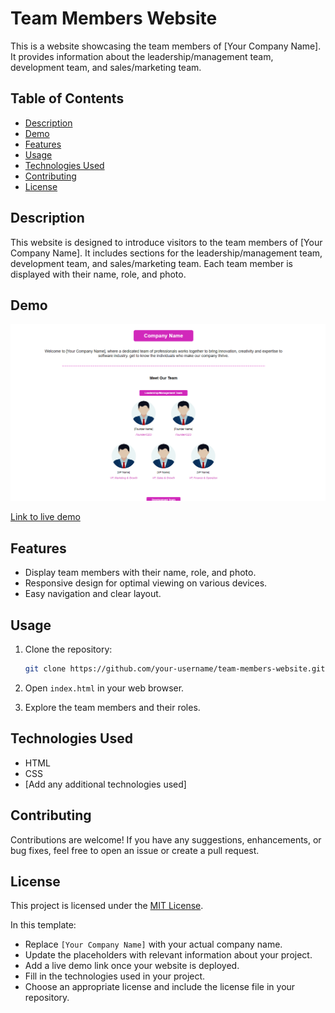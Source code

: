 # Team Members Website

This is a website showcasing the team members of [Your Company Name]. It provides information about the leadership/management team, development team, and sales/marketing team.

## Table of Contents

- [Description](#description)
- [Demo](#demo)
- [Features](#features)
- [Usage](#usage)
- [Technologies Used](#technologies-used)
- [Contributing](#contributing)
- [License](#license)

## Description

This website is designed to introduce visitors to the team members of [Your Company Name]. It includes sections for the leadership/management team, development team, and sales/marketing team. Each team member is displayed with their name, role, and photo.

## Demo

<img src='./screenshot.png'>
<br/>

[Link to live demo](https://company-team-members-page.vercel.app/)

## Features

- Display team members with their name, role, and photo.
- Responsive design for optimal viewing on various devices.
- Easy navigation and clear layout.

## Usage

1. Clone the repository:

   ```bash
   git clone https://github.com/your-username/team-members-website.git
   ```

2. Open `index.html` in your web browser.

3. Explore the team members and their roles.

## Technologies Used

- HTML
- CSS
- [Add any additional technologies used]

## Contributing

Contributions are welcome! If you have any suggestions, enhancements, or bug fixes, feel free to open an issue or create a pull request.

## License

This project is licensed under the [MIT License](LICENSE).

In this template:

- Replace `[Your Company Name]` with your actual company name.
- Update the placeholders with relevant information about your project.
- Add a live demo link once your website is deployed.
- Fill in the technologies used in your project.
- Choose an appropriate license and include the license file in your repository.
